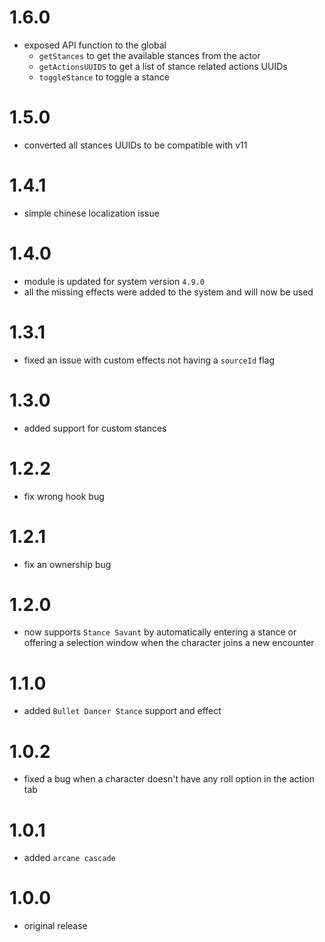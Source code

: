 # 1.6.0

-   exposed API function to the global
    -   `getStances` to get the available stances from the actor
    -   `getActionsUUIDS` to get a list of stance related actions UUIDs
    -   `toggleStance` to toggle a stance

# 1.5.0

-   converted all stances UUIDs to be compatible with v11

# 1.4.1

-   simple chinese localization issue

# 1.4.0

-   module is updated for system version `4.9.0`
-   all the missing effects were added to the system and will now be used

# 1.3.1

-   fixed an issue with custom effects not having a `sourceId` flag

# 1.3.0

-   added support for custom stances

# 1.2.2

-   fix wrong hook bug

# 1.2.1

-   fix an ownership bug

# 1.2.0

-   now supports `Stance Savant` by automatically entering a stance or offering a selection window when the character joins a new encounter

# 1.1.0

-   added `Bullet Dancer Stance` support and effect

# 1.0.2

-   fixed a bug when a character doesn't have any roll option in the action tab

# 1.0.1

-   added `arcane cascade`

# 1.0.0

-   original release
